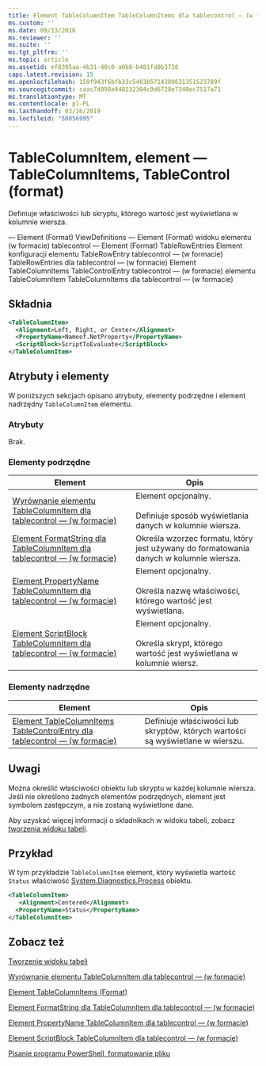 ```yaml
---
title: Element TableColumnItem TableColumnItems dla tablecontrol — (w formacie) | Dokumentacja firmy Microsoft
ms.custom: ''
ms.date: 09/13/2016
ms.reviewer: ''
ms.suite: ''
ms.tgt_pltfrm: ''
ms.topic: article
ms.assetid: ef8395aa-4b31-48c0-a0b8-b481fd0b3738
caps.latest.revision: 15
ms.openlocfilehash: 159f943f6bfb33c5403b5714380631351523789f
ms.sourcegitcommit: caac7d098a448232304c9d6728e7340ec7517a71
ms.translationtype: MT
ms.contentlocale: pl-PL
ms.lasthandoff: 03/16/2019
ms.locfileid: "58056995"
---
```

# <a name="tablecolumnitem-element-for-tablecolumnitems-for-tablecontrol-format"></a>TableColumnItem, element — TableColumnItems, TableControl (format)

Definiuje właściwości lub skryptu, którego wartość jest wyświetlana w kolumnie wiersza.

— Element (Format) ViewDefinitions — Element (Format) widoku elementu (w formacie) tablecontrol — Element (Format) TableRowEntries Element konfiguracji elementu TableRowEntry tablecontrol — (w formacie) TableRowEntries dla tablecontrol — (w formacie) Element TableColumnItems TableControlEntry tablecontrol — (w formacie) elementu TableColumnItem TableColumnItems dla tablecontrol — (w formacie)

## <a name="syntax"></a>Składnia

```xml
<TableColumnItem>
  <Alignment>Left, Right, or Center</Alignment>
  <PropertyName>Nameof.NetProperty</PropertyName>
  <ScriptBlock>ScriptToEvaluate</ScriptBlock>
</TableColumnItem>
```

## <a name="attributes-and-elements"></a>Atrybuty i elementy

W poniższych sekcjach opisano atrybuty, elementy podrzędne i element nadrzędny `TableColumnItem` elementu.

### <a name="attributes"></a>Atrybuty

Brak.

### <a name="child-elements"></a>Elementy podrzędne

|Element|Opis|
|-------------|-----------------|
|[Wyrównanie elementu TableColumnItem dla tablecontrol — (w formacie)](./alignment-element-for-tablecolumnitem-for-tablecontrol-format.md)|Element opcjonalny.<br /><br /> Definiuje sposób wyświetlania danych w kolumnie wiersza.|
|[Element FormatString dla TableColumnItem dla tablecontrol — (w formacie)](./formatstring-element-for-tablecolumnitem-for-tablecontrol-format.md)|Określa wzorzec formatu, który jest używany do formatowania danych w kolumnie wiersza.|
|[Element PropertyName TableColumnItem dla tablecontrol — (w formacie)](./propertyname-element-for-tablecolumnitem-for-tablecontrol-format.md)|Element opcjonalny.<br /><br /> Określa nazwę właściwości, którego wartość jest wyświetlana.|
|[Element ScriptBlock TableColumnItem dla tablecontrol — (w formacie)](./scriptblock-element-for-tablecolumnitem-for-tablecontrol-format.md)|Element opcjonalny.<br /><br /> Określa skrypt, którego wartość jest wyświetlana w kolumnie wiersz.|

### <a name="parent-elements"></a>Elementy nadrzędne

|Element|Opis|
|-------------|-----------------|
|[Element TableColumnItems TableControlEntry dla tablecontrol — (w formacie)](./tablecolumnitems-element-for-tablerowentry-for-tablecontrol-format.md)|Definiuje właściwości lub skryptów, których wartości są wyświetlane w wierszu.|

## <a name="remarks"></a>Uwagi

Można określić właściwości obiektu lub skryptu w każdej kolumnie wiersza. Jeśli nie określono żadnych elementów podrzędnych, element jest symbolem zastępczym, a nie zostaną wyświetlone dane.

Aby uzyskać więcej informacji o składnikach w widoku tabeli, zobacz [tworzenia widoku tabeli](./creating-a-table-view.md).

## <a name="example"></a>Przykład

W tym przykładzie `TableColumnItem` element, który wyświetla wartość `Status` właściwość [System.Diagnostics.Process](/dotnet/api/System.Diagnostics.Process) obiektu.

```xml
<TableColumnItem>
   <Alignment>Centered</Alignment>
  <PropertyName>Status</PropertyName>
</TableColumnItem>

```

## <a name="see-also"></a>Zobacz też

[Tworzenie widoku tabeli](./creating-a-table-view.md)

[Wyrównanie elementu TableColumnItem dla tablecontrol — (w formacie)](./alignment-element-for-tablecolumnitem-for-tablecontrol-format.md)

[Element TableColumnItems (Format)](./tablecolumnitems-element-for-tablerowentry-for-tablecontrol-format.md)

[Element FormatString dla TableColumnItem dla tablecontrol — (w formacie)](./formatstring-element-for-tablecolumnitem-for-tablecontrol-format.md)

[Element PropertyName TableColumnItem dla tablecontrol — (w formacie)](./propertyname-element-for-tablecolumnitem-for-tablecontrol-format.md)

[Element ScriptBlock TableColumnItem dla tablecontrol — (w formacie)](./scriptblock-element-for-tablecolumnitem-for-tablecontrol-format.md)

[Pisanie programu PowerShell, formatowanie pliku](./writing-a-powershell-formatting-file.md)
